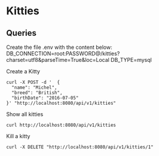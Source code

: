 # Kitties

## Queries

Create the file .env with the content below:
    DB_CONNECTION=root:PASSWORD@/kitties?charset=utf8&parseTime=True&loc=Local
    DB_TYPE=mysql

Create a Kitty

    curl -X POST -d '  {
      "name": "Michel",
      "breed": "British",
      "birthDate": "2016-07-05"
    }' "http://localhost:8080/api/v1/kitties"


Show all kitties


    curl http://localhost:8080/api/v1/kitties


Kill a kitty


    curl -X DELETE "http://localhost:8080/api/v1/kitties/1"

